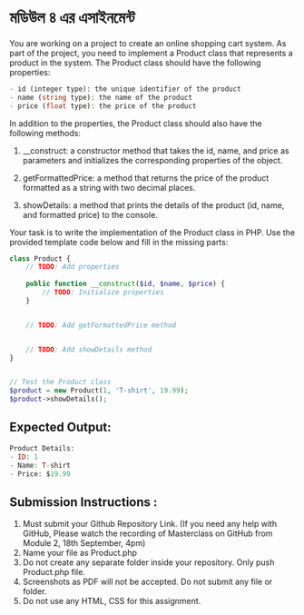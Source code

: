 # মডিউল ৪ এর এসাইনমেন্ট

You are working on a project to create an online shopping cart system. As part of the project, you need to implement a Product class that represents a product in the system. The Product class should have the following properties:

```php
- id (integer type): the unique identifier of the product
- name (string type): the name of the product
- price (float type): the price of the product
```

In addition to the properties, the Product class should also have the following methods:


1. __construct: a constructor method that takes the id, name, and price as parameters and initializes the corresponding properties of the object.


2. getFormattedPrice: a method that returns the price of the product formatted as a string with two decimal places.


3. showDetails: a method that prints the details of the product (id, name, and formatted price) to the console.


Your task is to write the implementation of the Product class in PHP. Use the provided template code below and fill in the missing parts:


```php
class Product {
    // TODO: Add properties
    
    public function __construct($id, $name, $price) {
        // TODO: Initialize properties
    }


    // TODO: Add getFormattedPrice method


    // TODO: Add showDetails method
}


// Test the Product class
$product = new Product(1, 'T-shirt', 19.99);
$product->showDetails();
```

## Expected Output:

```php
Product Details:
- ID: 1
- Name: T-shirt
- Price: $19.99
```

## Submission Instructions :
1. Must submit your Github Repository Link. (If you need any help with GitHub, Please watch the recording of Masterclass on GitHub from Module 2, 18th September, 4pm)
2. Name your file as Product.php
3. Do not create any separate folder inside your repository. Only push Product.php file.
4. Screenshots as PDF will not be accepted.  Do not submit any file or folder.
5. Do not use any HTML, CSS for this assignment.